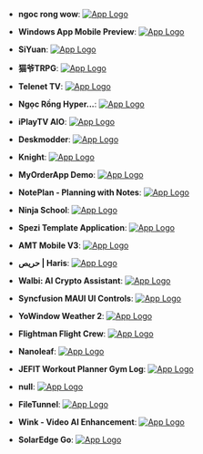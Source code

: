 - **ngoc rong wow**: [![App Logo](https://is1-ssl.mzstatic.com/image/thumb/Purple211/v4/a0/42/fa/a042fa41-6d5a-daf0-f07a-85c2145fda55/AppIcon-0-0-1x_U007emarketing-0-0-0-7-0-0-sRGB-0-0-0-GLES2_U002c0-512MB-85-220-0-0.png/200x200bb-80.png)](https://testflight.apple.com/join/1UKBoVDU)

- **Windows App Mobile Preview**: [![App Logo](https://is1-ssl.mzstatic.com/image/thumb/Purple211/v4/f6/19/6b/f6196be3-4e22-925d-2ccc-f416487eecd7/AppIconBeta-0-1x_U007emarketing-0-6-0-85-220-0.png/200x200bb-80.png)](https://testflight.apple.com/join/q4ha2nsh)

- **SiYuan**: [![App Logo](https://is1-ssl.mzstatic.com/image/thumb/Purple211/v4/a4/a8/b0/a4a8b02e-98f5-2130-c78f-ac5d5fa6e80e/AppIcon-0-0-1x_U007emarketing-0-7-0-85-220.png/200x200bb-80.png)](https://testflight.apple.com/join/BBLHMJ4g)

- **猫爷TRPG**: [![App Logo](https://is1-ssl.mzstatic.com/image/thumb/Purple211/v4/86/4b/21/864b21b5-7016-9878-ae01-38d2f79cc506/AppIcon-0-0-1x_U007emarketing-0-7-0-0-sRGB-85-220.png/200x200bb-80.png)](https://testflight.apple.com/join/Hn7bVbdd)

- **Telenet TV**: [![App Logo](https://is1-ssl.mzstatic.com/image/thumb/Purple112/v4/5f/3d/59/5f3d59ca-614e-9e9e-c894-e538fc707d87/AppIcon-telenet-0-1x_U007emarketing-0-7-0-0-85-220-0.png/200x200bb-80.png)](https://testflight.apple.com/join/nYWzw0px)

- **Ngọc Rồng Hyper...**: [![App Logo](https://is1-ssl.mzstatic.com/image/thumb/Purple211/v4/74/ea/cb/74eacb35-8374-7e1b-16e1-671efffa5749/AppIcon-0-0-1x_U007emarketing-0-7-0-85-220.png/200x200bb-80.png)](https://testflight.apple.com/join/UDDdSKNn)

- **iPlayTV AIO**: [![App Logo](https://is1-ssl.mzstatic.com/image/thumb/Purple122/v4/b9/29/b5/b929b53b-aae9-1a06-317a-99a9ce32ee31/App_Icon-marketing.lsr/200x200bb-80.png)](https://testflight.apple.com/join/irMsXGg0)

- **Deskmodder**: [![App Logo](https://is1-ssl.mzstatic.com/image/thumb/Purple211/v4/ab/68/dd/ab68dddd-2742-6009-aa24-379d29a99b96/AppIcon-0-0-1x_U007emarketing-0-7-0-85-220.png/200x200bb-80.png)](https://testflight.apple.com/join/m0B6XJbE)

- **Knight**: [![App Logo](https://is1-ssl.mzstatic.com/image/thumb/Purple112/v4/d8/68/7e/d8687eda-71ae-fb1d-323f-16fdc8c55862/AppIcon-1x_U007emarketing-0-9-85-220.png/200x200bb-80.png)](https://testflight.apple.com/join/bOzxqdei)

- **MyOrderApp Demo**: [![App Logo](https://is1-ssl.mzstatic.com/image/thumb/Purple126/v4/d3/88/bf/d388bfc0-5fc1-0d71-7f45-f202be893710/AppIcon-0-0-1x_U007emarketing-0-0-0-7-0-0-sRGB-0-0-0-GLES2_U002c0-512MB-85-220-0-0.png/200x200bb-80.png)](https://testflight.apple.com/join/YzHlJoxQ)

- **NotePlan - Planning with Notes**: [![App Logo](https://is1-ssl.mzstatic.com/image/thumb/Purple221/v4/83/dc/d9/83dcd9a4-6461-f8a2-77e6-8d22d67f967c/AppIcon-0-0-1x_U007epad-0-10-0-85-220.png/200x200bb-80.png)](https://testflight.apple.com/join/fm9q4OjE)

- **Ninja School**: [![App Logo](https://is1-ssl.mzstatic.com/image/thumb/Purple122/v4/e6/6e/ef/e66eefd9-f38c-7e97-c628-17a8c3a1f059/AppIcon-0-0-1x_U007emarketing-0-0-0-7-0-0-sRGB-0-0-0-GLES2_U002c0-512MB-85-220-0-0.png/200x200bb-80.png)](https://testflight.apple.com/join/O1jTSJWE)

- **Spezi Template Application**: [![App Logo](https://is1-ssl.mzstatic.com/image/thumb/Purple211/v4/39/56/f1/3956f198-de64-fa36-1e1a-4bd71846d8a4/AppIcon-0-0-1x_U007epad-0-85-220.png/200x200bb-80.png)](https://testflight.apple.com/join/ipEezBY1)

- **AMT Mobile V3**: [![App Logo](https://is1-ssl.mzstatic.com/image/thumb/Purple221/v4/1a/db/d1/1adbd1b1-c808-3fd3-9555-c858106cec45/AppIcon-0-0-1x_U007emarketing-0-5-0-0-85-220.png/200x200bb-80.png)](https://testflight.apple.com/join/PwQllkbR)

- **حريص | Haris**: [![App Logo](https://is1-ssl.mzstatic.com/image/thumb/Purple211/v4/a3/7e/64/a37e644f-beb3-3072-6f68-eb635fa52d63/AppIcon-0-0-1x_U007emarketing-0-7-0-85-220.png/200x200bb-80.png)](https://testflight.apple.com/join/RY3wcLr5)

- **Walbi: AI Crypto Assistant**: [![App Logo](https://is1-ssl.mzstatic.com/image/thumb/Purple221/v4/6d/18/4e/6d184e66-81e3-bc9a-ae89-0af3e84d2942/AppIcon-0-1x_U007emarketing-0-7-0-85-220.png/200x200bb-80.png)](https://testflight.apple.com/join/QRbXi8u3)

- **Syncfusion MAUI UI Controls**: [![App Logo](https://is1-ssl.mzstatic.com/image/thumb/Purple211/v4/fa/cf/8c/facf8c85-e9ac-06cf-d8e8-4ffb95479e14/appicon-0-0-1x_U007emarketing-0-7-0-85-220.png/200x200bb-80.png)](https://testflight.apple.com/join/EEOtwVNN)

- **YoWindow Weather 2**: [![App Logo](https://is1-ssl.mzstatic.com/image/thumb/Purple112/v4/58/2c/50/582c50d2-4c0e-3628-a71e-ec060cd52e94/AppIcon-0-0-1x_U007emarketing-0-7-0-85-220.png/200x200bb-80.png)](https://testflight.apple.com/join/pFytRDso)

- **Flightman Flight Crew**: [![App Logo](https://is1-ssl.mzstatic.com/image/thumb/Purple211/v4/e5/47/6c/e5476cf4-9462-afdd-b155-2a7499163471/AppIcon-Demo-1x_U007emarketing-0-5-0-85-220-0.png/200x200bb-80.png)](https://testflight.apple.com/join/JAkLLOPT)

- **Nanoleaf**: [![App Logo](https://is1-ssl.mzstatic.com/image/thumb/Purple211/v4/1e/0e/31/1e0e31b5-e278-2a12-6822-b29b2451a4af/AppIcon-0-0-1x_U007emarketing-0-7-0-85-220.png/200x200bb-80.png)](https://testflight.apple.com/join/e6YpifHl)

- **JEFIT Workout Planner Gym Log**: [![App Logo](https://is1-ssl.mzstatic.com/image/thumb/Purple122/v4/bb/f9/40/bbf9403b-021d-4e38-8741-68dc0fa1f696/AppIcon-0-1x_U007emarketing-0-10-0-85-220.png/200x200bb-80.png)](https://testflight.apple.com/join/xQf8YqKR)

- **null**: [![App Logo](https://is1-ssl.mzstatic.com/image/thumb/Purple211/v4/71/d1/e6/71d1e6b7-ff79-c6a4-bfc0-6c56f9357d2d/AppIcon-0-0-1x_U007epad-0-0-0-0-0-85-220.png/200x200bb-80.png)](https://testflight.apple.com/join/lod3LiB6)

- **FileTunnel**: [![App Logo](https://is1-ssl.mzstatic.com/image/thumb/Purple211/v4/71/d1/e6/71d1e6b7-ff79-c6a4-bfc0-6c56f9357d2d/AppIcon-0-0-1x_U007epad-0-0-0-0-0-85-220.png/200x200bb-80.png)](https://testflight.apple.com/join/lod3LiB6)

- **Wink - Video AI Enhancement**: [![App Logo](https://is1-ssl.mzstatic.com/image/thumb/Purple211/v4/46/70/4e/46704e1d-f877-861b-2366-ababf0422f10/AppIcon-0-0-1x_U007emarketing-0-7-0-0-85-220.png/200x200bb-80.png)](https://testflight.apple.com/join/ZviH3WzG)

- **SolarEdge Go**: [![App Logo](https://is1-ssl.mzstatic.com/image/thumb/Purple221/v4/fe/f1/53/fef153a8-9d7d-e81a-0d94-0bdba5e85f84/AppIcon-0-0-1x_U007emarketing-0-10-0-85-220.png/200x200bb-80.png)](https://testflight.apple.com/join/KzfUUDAC)
